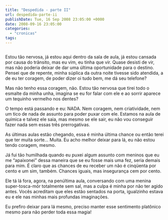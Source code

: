 ```yaml
---
title: "Despedida - parte II"
url: despedida-parte-ii
publishDate: Tue, 16 Sep 2008 23:05:00 +0000
date: 2008-09-16 23:05:00
categories: 
  - "cronicas"
tags: 
---
```

<a href="http://4.bp.blogspot.com/_BzqI_RDZ6O4/ScAs7QBkrSI/AAAAAAAAALk/HTfXn2im6kE/s1600-h/despedida2.jpg"><img src="http://4.bp.blogspot.com/_BzqI_RDZ6O4/ScAs7QBkrSI/AAAAAAAAALk/HTfXn2im6kE/s320/despedida2.jpg" border="0" alt=""></a><p><span> </span><span><span>Estou tão nervosa, já estou aqui dentro da sala de aula, já estou cansada por causa do trânsito, mas eu vim, eu tinha que vir. Quase desisti de vir, mas não poderia deixar de dar uma última oportunidade para o destino. Pensei que de repente, minha súplica da outra noite tivesse sido atendida, a de eu ter coragem, de poder dizer oi tudo bem, me dá seu telefone?</span></span></p>  <p><span><span>Mas não tenho essa coragem, não. Estou tão nervosa que tirei todo o esmalte da minha unha, imagina se eu for falar com ele e ao sorrir aparece um tequinho vermelho nos dentes?</span></span></p>  <p><span><span>O tempo está passando e eu: NADA. Nem coragem, nem criatividade, nem um tico de nada de assunto para poder puxar com ele. Estamos na aula de química e talvez ele saia, mas mesmo se ele sair, eu não vou conseguir fazer nada sem essas três prerrogativas.</span></span></p>  <p><span><span>As últimas aulas estão chegando, essa é minha última chance ou então terei que ter muita sorte... Muita. Eu acho melhor deixar para lá, eu não estou tendo coragem, mesmo.</span></span></p>  <p><span><span>Já fui tão humilhada quando eu puxei algum assunto com meninos que eu me “apaixonei” dessa maneira que se eu fosse mais uma fez, seria demais para mim. É claro que as chances de eu receber um não é cinqüenta por cento e um sim, também. Chances iguais, mas insegurança cem por cento.</span></span></p>  <p><span><span>Ele tá lá fora, agora, na penúltima aula, conversando com uma menina super-tosca-mór totalmente sem sal, mas a culpa é minha por não ter agido antes. Vocês acreditam que eles estão sentados na porta, igualzinho estava eu e ele nas minhas mais profundas imaginações.</span></span></p>  <p><span><span>Eu prefiro deixar para lá mesmo, preciso manter esse sentimento platônico mesmo para não perder toda essa magia!</span></span></p>
